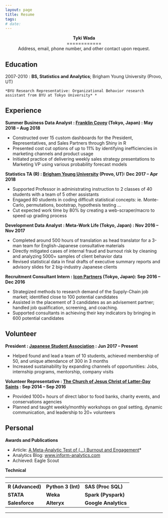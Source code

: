 ```yaml
---
layout: page
title: Resume
tags: 
# date:
---
```


<center><h><b>Tyki Wada</b></h></center>
<center>============</center>

<center>Address, email, phone number, and other contact upon request.</center>


Education
---------

2007-2010
:   **BS, Statistics and Analytics**; Brigham Young University (Provo, UT)
    
    *BYU Research Representative: Organizational Behavior research assistant from BYU at Tokyo University* *


Experience
----------

**Summer Business Data Analyst : [Franklin Covey](https://www.franklincovey.co.jp/) (Tokyo, Japan) : May 2018 – Aug 2018**

* Constructed over 15 custom dashboards for the President, Representatives, and Sales Partners through Shiny in R
* Presented cost cut options of up to 11% by identifying inefficiencies in marketing channels and product usage
* Initiated practice of delivering weekly sales strategy presentations to Marketing VP using various probability forecast models

**Statistics TA (R) : [Brigham Young University](https://statistics.byu.edu/) (Provo, UT): Dec 2017 – Apr 2018**

* Supported Professor in administrating instruction to 2 classes of 40 students with a team of 5 other assistants
* Engaged 80 students in coding difficult statistical concepts: ie. Monte-Carlo, permutations, bootstrap, hypothesis testing ...
* Cut expected work time by 80% by creating a web-scraper/macro to speed up grading process

**Development Data Analyst : Meta-Work Life (Tokyo, Japan) : Nov 2016 – Nov 2017**

* Completed around 500 hours of translation as head translator for a 3-man team for English-Japanese consultative materials
* Directly mitigated cases of internal fraud and burnout risk by cleaning and analyzing 5000+ samples of client behavior data
* Revised statistical data in final drafts of executive summary reports and advisory slides for 2 big-industry Japanese clients

**Recruitment Consultant Intern : [Icon Partners](https://www.icon-partners.com/en/about-icon) (Tokyo, Japan): Sep 2016 – Dec 2016**

* Strategized methods to research demand of the Supply-Chain job market; identified close to 100 potential candidates
* Assisted in the placement of 3 candidates as an advisement partner; handled job qualification, screening, and coaching.
* Supported consultants in achieving their key indicators by bringing in 600 potential candidates


Volunteer
----------

**President : [Japanese Student Association](byujsa.com) : Jun 2017 – Present**

* Helped found and lead a team of 10 students, achieved membership of 50, and unique attendance of 300 in 3 months
* Increased sustainability by expanding channels of opportunities: Jobs, internship programs, mentorship, company visits

**Volunteer Representative : [The Church of Jesus Christ of Latter-Day Saints](lds.org) : Sep 2014 – Sep 2016**

* Provided 1000+ hours of direct labor to food banks, charity events, and conservations agencies
* Planned and taught weekly/monthly workshops on goal setting, dynamic communication, and leadership to 20+ volunteers

Personal
----------
**Awards and Publications**

* Article: [A Meta-Analytic Test of (...) Burnout and Engagement](https://doi.org/10.1016/j.burn.2017.05.003)*
* Analytics Blog: www.inform-analytics.com
* Achieved: Eagle Scout

**Technical**


------
| | | |
|--------------|----------------|------------------|
| **R (Advanced)** | **Python 3 (Int)** | **SAS (Proc SQL)** |
| **STATA** | **Weka** | **Spark (Pyspark)** |
| **Salesforce** | **Alteryx** | **Google Analytics** |



------






